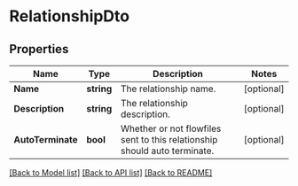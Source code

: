 # RelationshipDto

## Properties

Name | Type | Description | Notes
------------ | ------------- | ------------- | -------------
**Name** | **string** | The relationship name. | [optional] 
**Description** | **string** | The relationship description. | [optional] 
**AutoTerminate** | **bool** | Whether or not flowfiles sent to this relationship should auto terminate. | [optional] 

[[Back to Model list]](../README.md#documentation-for-models) [[Back to API list]](../README.md#documentation-for-api-endpoints) [[Back to README]](../README.md)


